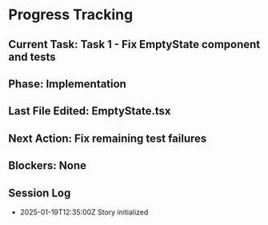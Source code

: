 # Progress Tracking

## Current Task: Task 1 - Fix EmptyState component and tests
## Phase: Implementation
## Last File Edited: EmptyState.tsx
## Next Action: Fix remaining test failures
## Blockers: None

## Session Log
- 2025-01-19T12:35:00Z Story initialized